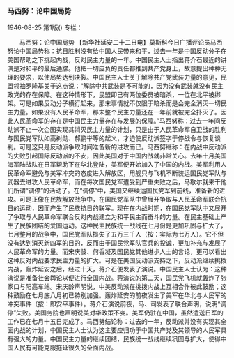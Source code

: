 ### 马西努：论中国局势

1946-08-25
第1版()
专栏：

　　马西努：论中国局势
    【新华社延安二十二日电】莫斯科今日广播评论员马西努论中国局势称：抗日胜利没有给中国人民带来和平，过去一年是中国反动分子在美国帮助之下挑起内战，反对民主力量的一年。中国民主人士指出蒋介石最近的讲演是对和平的最后通牒。他把一切应负的责任都推到共产党身上，故意提出种种无理的要求，以使局势达到决裂。中国民主人士关于解除共产党武装力量的意见，民盟领袖罗隆基关于这点说：“解除中共武装是不可能的，因为没有武装就没有民主政党的存在保障。在这种情形下，民盟即已有两位委员被暗杀，一位在北平被绑架。可是如果反动分子横行起来，那末事情就不仅限于暗杀而是会完全消灭一切民主力量。如果没有人民革命军，那末整个民主力量还在一年前就被完全扑灭了。因此人民革命军的存在是中国民主力量存在与发展的保障。”马西努称：过去一年间反动派不止一次企图实现其消灭民主力量的计划，只是由于人民革命军自卫战的胜利与国民党军队如高树勋、郝鹏举等的起义，才迫使反动派签字于停战令与恢复谈判。可是这只是反动派争取时间准备新的进攻而已。马西努继称：在内战中反动派的失败引起国际反动派的不安，因此美国对于中国内战就非常关心。去年十月美国海军陆战队在日军帮助下在华北登陆，美军便开始加入了中国的内战。美军利用人民革命军避免与美军冲突的态度进入解放区，用舰只与飞机不断装运国民党军队与武器去进攻人民革命军，而在每次国民党军遭受到严重失败之后，马歇尔就来干他们所谓“调停”的活动了。在“调停”中，美国又继续运国民党军到前线，准备新的进攻。可是正像在民族解放战争中，在国民党军队中曾展开争取与人民革命军联合抗日的运动，因而产生了民族抗日的联军。现在在内战时期，在国民党军队中又展开了争取与人民革命军联合反对内战建立为和平民主而奋斗的力量。在民主基础上产生了民族团结的爱国运动。这种民主民族统一战线在七月份是更加巩固与扩大了，七月整月的战争中，国民党军队损失了五万三千人（按：实际为七万人）。它不但没有达到消灭新四军的目的，反而由于国民党军队官兵的投诚，更加补充与发展了人民革命军的力量。而宋庆龄、何香凝及国民党其他进步人士的言论，更可以看出这种反对内战要求民主力量的扩大。可是在美国反动派支持之下，反动派继续挑拨内战，轰炸延安之后，经过十天，蒋介石便发表了演说。中国民主人士认为：这种演说是准备社会舆论以便进行全国内战。蒋演说的第二天，国民党飞机就轰炸了张家口与阳高车站。宋庆龄声明说，中美反动派在挑拨内战上互相合作彼此鼓励；这种鼓励在七月底八月初已特别加强。轰炸延安的前夜发生了美军在华北与人民军的冲突事件（按：即安平事件）。蒋介石演说前夜，马、司发表了联合声明，说明“调停”失败。美国务院也声明说美对华政策不变。美军仍驻在中国，虽然遣送日军的工作已在七月十五日完成了。马西努结论称：过去的一年，反动派并没有实现其全面内战的计划，中国民主人士认为这主要应归功于中国共产党及其领导的人民军具有强大的力量。中国民主力量的继续团结，民族统一战线继续巩固与扩大，使得中国人民有可能克服拖延很久的全面内战。
